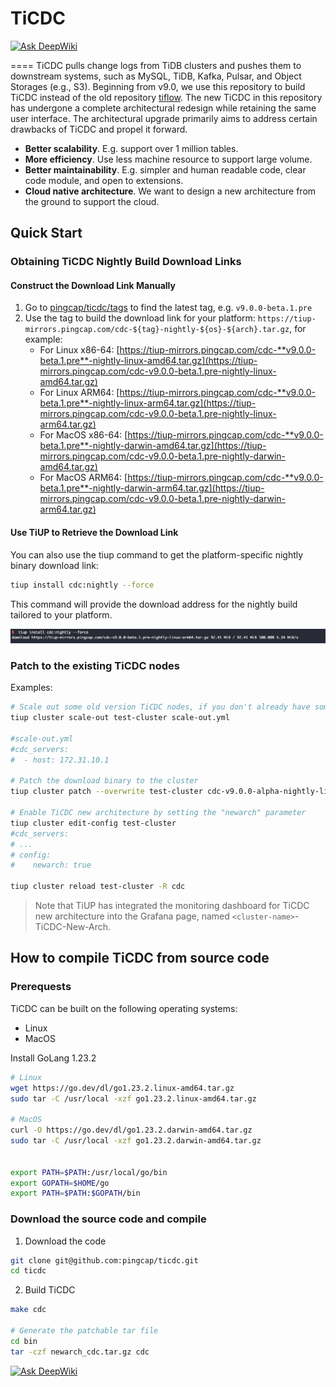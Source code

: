 # TiCDC

[![Ask DeepWiki](https://deepwiki.com/badge.svg)](https://deepwiki.com/pingcap/ticdc)

====
TiCDC pulls change logs from TiDB clusters and pushes them to downstream systems, such as MySQL, TiDB, Kafka, Pulsar, and Object Storages (e.g., S3). Beginning from v9.0, we use this repository to build TiCDC instead of the old repository [tiflow](https://github.com/pingcap/tiflow). The new TiCDC in this repository has undergone a complete architectural redesign while retaining the same user interface. The architectural upgrade primarily aims to address certain drawbacks of TiCDC and propel it forward.

* **Better scalability**. E.g. support over 1 million tables.
* **More efficiency**. Use less machine resource to support large volume.
* **Better maintainability**. E.g. simpler and human readable code, clear code module, and open to extensions.
* **Cloud native architecture**. We want to design a new architecture from the ground to support the cloud.

## Quick Start

### Obtaining TiCDC Nightly Build Download Links

#### Construct the Download Link Manually

1. Go to [pingcap/ticdc/tags](https://github.com/pingcap/ticdc/tags) to find the latest tag, e.g. `v9.0.0-beta.1.pre`
2. Use the tag to build the download link for your platform: `https://tiup-mirrors.pingcap.com/cdc-${tag}-nightly-${os}-${arch}.tar.gz`, for example:
    * For Linux x86-64: [https://tiup-mirrors.pingcap.com/cdc-**v9.0.0-beta.1.pre**-nightly-linux-amd64.tar.gz](https://tiup-mirrors.pingcap.com/cdc-v9.0.0-beta.1.pre-nightly-linux-amd64.tar.gz)
    * For Linux ARM64: [https://tiup-mirrors.pingcap.com/cdc-**v9.0.0-beta.1.pre**-nightly-linux-arm64.tar.gz](https://tiup-mirrors.pingcap.com/cdc-v9.0.0-beta.1.pre-nightly-linux-arm64.tar.gz)
    * For MacOS x86-64: [https://tiup-mirrors.pingcap.com/cdc-**v9.0.0-beta.1.pre**-nightly-darwin-amd64.tar.gz](https://tiup-mirrors.pingcap.com/cdc-v9.0.0-beta.1.pre-nightly-darwin-amd64.tar.gz)
    * For MacOS ARM64: [https://tiup-mirrors.pingcap.com/cdc-**v9.0.0-beta.1.pre**-nightly-darwin-arm64.tar.gz](https://tiup-mirrors.pingcap.com/cdc-v9.0.0-beta.1.pre-nightly-darwin-arm64.tar.gz)

#### Use TiUP to Retrieve the Download Link

You can also use the tiup command to get the platform-specific nightly binary download link:

```bash
tiup install cdc:nightly --force
```

This command will provide the download address for the nightly build tailored to your platform.

![TiUP Nightly](./docs/media/tiup-nightly-install.jpg)

### Patch to the existing TiCDC nodes

Examples:
```bash
# Scale out some old version TiCDC nodes, if you don't already have some
tiup cluster scale-out test-cluster scale-out.yml

#scale-out.yml
#cdc_servers:
#  - host: 172.31.10.1

# Patch the download binary to the cluster
tiup cluster patch --overwrite test-cluster cdc-v9.0.0-alpha-nightly-linux-amd64.tar.gz -R cdc

# Enable TiCDC new architecture by setting the "newarch" parameter
tiup cluster edit-config test-cluster
#cdc_servers:
# ...
# config:
#    newarch: true

tiup cluster reload test-cluster -R cdc
```

> Note that TiUP has integrated the monitoring dashboard for TiCDC new architecture into the Grafana page, named `<cluster-name>`-TiCDC-New-Arch. 

## How to compile TiCDC from source code

### Prerequests

TiCDC can be built on the following operating systems:

* Linux
* MacOS

Install GoLang 1.23.2

```bash
# Linux
wget https://go.dev/dl/go1.23.2.linux-amd64.tar.gz
sudo tar -C /usr/local -xzf go1.23.2.linux-amd64.tar.gz

# MacOS
curl -O https://go.dev/dl/go1.23.2.darwin-amd64.tar.gz
sudo tar -C /usr/local -xzf go1.23.2.darwin-amd64.tar.gz


export PATH=$PATH:/usr/local/go/bin
export GOPATH=$HOME/go
export PATH=$PATH:$GOPATH/bin
```

### Download the source code and compile

1. Download the code

```bash
git clone git@github.com:pingcap/ticdc.git
cd ticdc
```

2. Build TiCDC

```bash
make cdc

# Generate the patchable tar file
cd bin
tar -czf newarch_cdc.tar.gz cdc
```

[![Ask DeepWiki](https://deepwiki.com/badge.svg)](https://deepwiki.com/pingcap/ticdc)